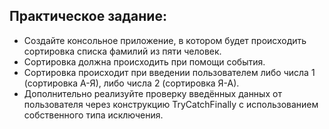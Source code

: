 ## Практическое задание:
* Создайте консольное приложение, в котором будет происходить сортировка списка фамилий из пяти человек. 
* Сортировка должна происходить при помощи события. 
* Сортировка происходит при введении пользователем либо числа 1 (сортировка А-Я), либо числа 2 (сортировка Я-А).
* Дополнительно реализуйте проверку введённых данных от пользователя через конструкцию TryCatchFinally с использованием собственного типа исключения.